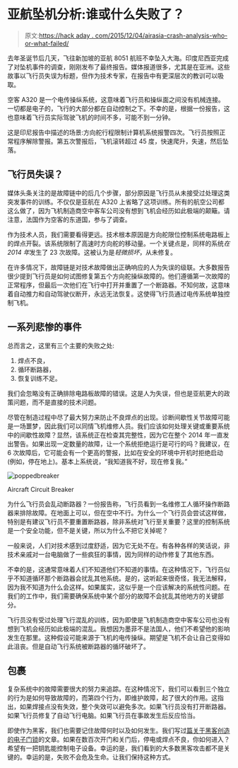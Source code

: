 # 亚航坠机分析:谁或什么失败了？

> 原文:[https://hack aday . com/2015/12/04/airasia-crash-analysis-who-or-what-failed/](https://hackaday.com/2015/12/04/airasia-crash-analysis-who-or-what-failed/)

去年圣诞节后几天，飞往新加坡的亚航 8051 航班不幸坠入大海。印度尼西亚完成了对坠机事件的调查，刚刚发布了最终报告。媒体报道很多，尤其是在亚洲。这些故事以飞行员失误为标题，但作为技术专家，在报告中有更深层次的教训可以吸取。

空客 A320 是一个电传操纵系统，这意味着飞行员和操纵面之间没有机械连接。一切都是电子的，飞行的大部分都在自动控制之下。不幸的是，根据一份报告，这也意味着飞行员实际驾驶飞机的时间不多，可能不到一分钟。

这是印尼报告中描述的场景:方向舵行程限制计算机系统报警四次。飞行员按照正常程序解除警报。第五次警报后，飞机滚转超过 45 度，快速爬升，失速，然后坠落。

## 飞行员失误？

媒体头条关注的是故障链中的后几个步骤，部分原因是飞行员从未接受过处理这类突发事件的训练。不仅仅是亚航在 A320 上省略了这项训练。所有的航空公司都这么做了，因为飞机制造商空中客车公司没有想到飞机会经历如此极端的颠簸。请注意，法国作为空客的东道国，参与了调查。

作为技术人员，我们需要看得更远。技术根本原因是方向舵限位控制系统电路板上的焊点开裂。该系统限制了高速时方向舵的移动量。一个关键点是，同样的系统*在 2014 年*发生了 23 次故障。这被认为是*轻微损坏*，从未修复。

在许多情况下，故障链是对技术故障做出正确响应的人为失误的级联。大多数报告很少提到飞行员是如何试图修复第五个方向舵操纵故障的。他们遵循第一次故障的正常程序，但最后一次他们在飞行中打开并重置了一个断路器。不知何故，这意味着自动推力和自动驾驶仪断开，永远无法恢复。这使得飞行员通过电传系统单独控制飞机。

## 一系列悲惨的事件

总而言之，这里有三个主要的失败之处:

1.  焊点不良，
2.  循环断路器，
3.  恢复训练不足。

我们会忽略没有正确排除电路板故障的错误。这是人为失误，但也是亚航更大的政策问题，而不是直接的技术问题。

尽管在制造过程中尽了最大努力来防止不良焊点的出现。诊断间歇性关节故障可能是一场噩梦，因此我们可以同情飞机维修人员。我们应该如何处理关键或重要系统中的间歇性故障？显然，该系统正在检查其完整性，因为它在整个 2014 年一直发出警告。如果出现一定数量的故障，让一个系统拒绝运行是可行的吗？我建议，在 6 次故障后，它可能会有一个更高的警报，比如在安全的环境中开机时拒绝启动(例如，停在地上)。基本上系统说，“我知道我不好，现在修复我。”

![poppedbreaker](../Images/cd77a41d8ce21453bdaf62f0f73904ee.png)

Aircraft Circuit Breaker

为什么飞行员会乱动断路器？一份报告称，飞行员看到一名维修工人循环操作断路器来排除故障。在地面上可以，但在空中不行。为什么一个飞行员会尝试这样做，特别是有建议飞行员不要重置断路器，除非系统对飞行至关重要？这里的控制系统是一个安全功能，但不是关键，所以为什么不把它关掉呢？

一般来说，人们对技术感到过度舒适，因为它无处不在。有各种各样的笑话说，非技术亲戚对一台电脑做了一些疯狂的事情，因为同样的动作修复了其他东西。

不幸的是，这通常意味着人们不知道他们不知道的事情。在这种情况下，飞行员似乎不知道循环那个断路器会扰乱其他系统。是的，这听起来很奇怪，我无法解释，因为我不知道为什么会这样。如果属实，这似乎是一个应该解决的系统性问题。在我们的工作中，我们需要确保系统中某个部分的故障不会扰乱其他地方的关键部分。

飞行员没有受过处理飞行混乱的训练，因为即使是飞机制造商空中客车公司也没有想到飞机会经历如此极端的混乱。我想因为墨菲不是法国人，他们不希望他的影响发生在那里。这种假设可能来源于飞机的电传操纵。期望是飞机不会让自己变得如此沮丧。但是自动飞行系统被断路器的循环破坏了。

## 包裹

复杂系统中的故障需要很大的努力来追踪。在这种情况下，我们可以看到三个独立的行为是如何导致故障的，而第四个行为，即维护故障，起了很大的作用。这指出，如果焊接点没有失效，整个失效可以避免多次。如果飞行员没有打开断路器。如果飞行员修复了自动飞行电脑。如果飞行员在事故发生后反应恰当。

即使作为黑客，我们也需要记住故障何时以及如何发生。我们写过[篇关于黑客创造的电子门锁](http://hackaday.com/?s=door+locks)的文章。如果在数百次开门和关门后，停电或焊点不良，你如何进入？希望有一把钥匙能控制电子设备。幸运的是，我们看到的大多数黑客攻击都不是关键的。幸运的是，失败不会危及生命。让我们保持这种方式。